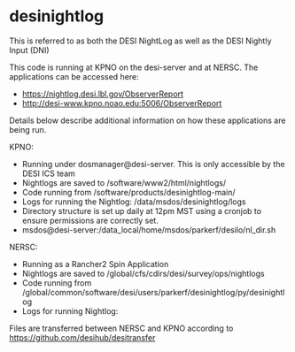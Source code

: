 # desinightlog

This is referred to as both the DESI NightLog as well as the DESI Nightly Input (DNI)

This code is running at KPNO on the desi-server and at NERSC. The applications can be accessed here:
* https://nightlog.desi.lbl.gov/ObserverReport
* http://desi-www.kpno.noao.edu:5006/ObserverReport

Details below describe additional information on how these applications are being run.

KPNO:
* Running under dosmanager@desi-server. This is only accessible by the DESI ICS team
* Nightlogs are saved to /software/www2/html/nightlogs/
* Code running from /software/products/desinightlog-main/
* Logs for running the Nightlog: /data/msdos/desinightlog/logs
* Directory structure is set up daily at 12pm MST using a cronjob to ensure permissions are correctly set.
 * msdos@desi-server:/data_local/home/msdos/parkerf/desilo/nl_dir.sh

NERSC:
* Running as a Rancher2 Spin Application
* Nightlogs are saved to /global/cfs/cdirs/desi/survey/ops/nightlogs
* Code running from /global/common/software/desi/users/parkerf/desinightlog/py/desinightlog
* Logs for running Nightlog: 


Files are transferred between NERSC and KPNO according to https://github.com/desihub/desitransfer
